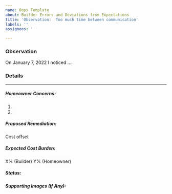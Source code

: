 ```yaml
---
name: Oops Template
about: Builder Errors and Deviations from Expectations
title: 'Observation:  Too much time between communication'
labels: ''
assignees: ''

---
```


### Observation
On January 7, 2022 I noticed ....

### Details
---
##### Homeowner Concerns:
1.
2.

##### Proposed Remediation:
Cost offset

##### Expected Cost Burden:  
X% (Builder)   Y% (Homeowner)

##### Status:
##### Supporting Images (If Any):
